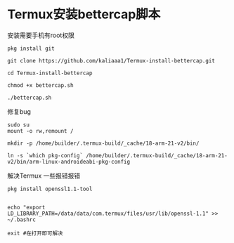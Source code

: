 # Termux安装bettercap脚本

安装需要手机有root权限

```安装wget
pkg install git
```

```下载安装脚本
git clone https://github.com/kaliaaa1/Termux-install-bettercap.git

cd Termux-install-bettercap

chmod +x bettercap.sh

./bettercap.sh
```

修复bug

```
sudo su
mount -o rw,remount /

mkdir -p /home/builder/.termux-build/_cache/18-arm-21-v2/bin/

ln -s `which pkg-config` /home/builder/.termux-build/_cache/18-arm-21-v2/bin/arm-linux-androideabi-pkg-config
```

解决Termux 一些报错报错

```
pkg install openssl1.1-tool


echo "export LD_LIBRARY_PATH=/data/data/com.termux/files/usr/lib/openssl-1.1" >> ~/.bashrc

exit #在打开即可解决
```
